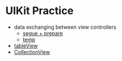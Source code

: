 # UIKit Practice

- data exchanging between view controllers
    - [segue + prepare](https://github.com/looloolalaa/UIKitPractice/blob/ac095e47453ca129e88972e363bdddca9176acfc/UIKitPractice/FirstViewController.swift)
    - [temp]()
- [tableView]()
- [CollectionView]()
